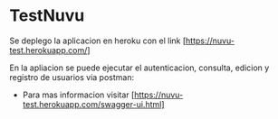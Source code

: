 # TestNuvu
Se deplego la aplicacion en heroku con el link [https://nuvu-test.herokuapp.com/]

En la apliacion se puede ejecutar el autenticacion, consulta, edicion y registro de usuarios via postman:
- Para mas informacion visitar [https://nuvu-test.herokuapp.com/swagger-ui.html]
